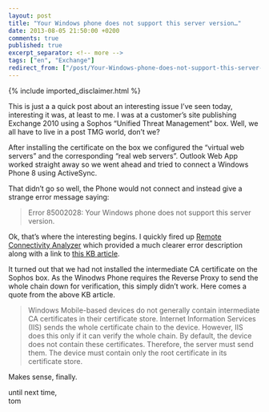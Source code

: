 ```yaml
---
layout: post
title: "Your Windows phone does not support this server version…"
date: 2013-08-05 21:50:00 +0200
comments: true
published: true
excerpt_separator: <!-- more -->
tags: ["en", "Exchange"]
redirect_from: ["/post/Your-Windows-phone-does-not-support-this-server-version…", "/post/your-windows-phone-does-not-support-this-server-version…"]
---
```

<!-- more -->
{% include imported_disclaimer.html %}
<p>This is just a a quick post about an interesting issue I&rsquo;ve seen today, interesting it was, at least to me. I was at a customer&rsquo;s site publishing Exchange 2010 using a Sophos &ldquo;Unified Threat Management&rdquo; box. Well, we all have to live in a post TMG world, don&rsquo;t we?</p>
<p>After installing the certificate on the box we configured the &ldquo;virtual web servers&rdquo; and the corresponding &ldquo;real web servers&rdquo;. Outlook Web App worked straight away so we went ahead and tried to connect a Windows Phone 8 using ActiveSync.</p>
<p>That didn&rsquo;t go so well, the Phone would not connect and instead give a strange error message saying:</p>
<blockquote>
<p>Error 85002028: Your Windows phone does not support this server version.</p>
</blockquote>
<p>Ok, that&rsquo;s where the interesting begins. I quickly fired up <a href="http://aka.ms/ExRCA" target="_blank">Remote Connectivity Analyzer</a> which provided a much clearer error description along with a link to <a href="http://support.microsoft.com/kb/927465" target="_blank">this KB article</a>.</p>
<p>It turned out that we had not installed the intermediate CA certificate on the Sophos box. As the Winodws Phone requires the Reverse Proxy to send the whole chain down for verification, this simply didn&rsquo;t work. Here comes a quote from the above KB article.</p>
<blockquote>
<p>Windows Mobile-based devices do not generally contain intermediate CA certificates in their certificate store. Internet Information Services (IIS) sends the whole certificate chain to the device. However, IIS does this only if it can verify the whole chain. By default, the device does not contain these certificates. Therefore, the server must send them. The device must contain only the root certificate in its certificate store.</p>
</blockquote>
<p>Makes sense, finally.</p>
<p>until next time, <br />tom</p>
